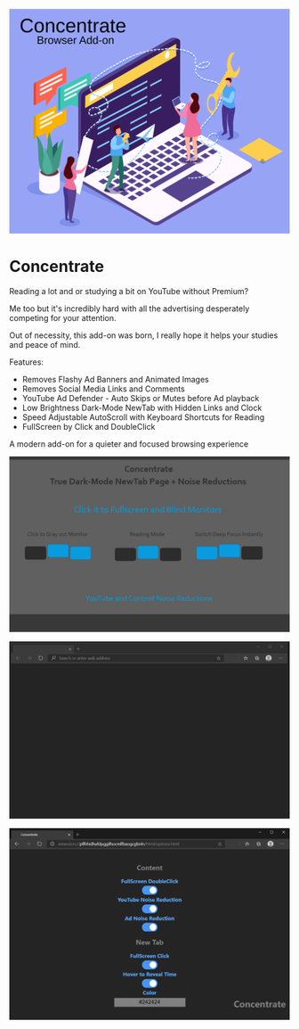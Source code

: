 ![Image](visuals/Concentrate.svg)

# Concentrate

Reading a lot and or studying a bit on YouTube without Premium?

Me too but it's incredibly hard with all the advertising desperately competing for your attention.

Out of necessity, this add-on was born, I really hope it helps your studies and peace of mind.

Features:

- Removes Flashy Ad Banners and Animated Images
- Removes Social Media Links and Comments
- YouTube Ad Defender - Auto Skips or Mutes before Ad playback
- Low Brightness Dark-Mode NewTab with Hidden Links and Clock
- Speed Adjustable AutoScroll with Keyboard Shortcuts for Reading
- FullScreen by Click and DoubleClick

A modern add-on for a quieter and focused browsing experience

![Image](visuals/Concentrate1280x800.png)

![Image](visuals/ConcentrateUI.gif)

![Image](visuals/Options.png)
